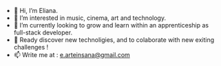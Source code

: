 - 👋 Hi, I’m Eliana.
- 👀 I’m interested in music, cinema, art and technology.
- 🌱 I’m currently looking  to grow and learn within an apprenticeship as full-stack developer.
- 💞️ Ready discover new technoligies, and to colaborate with new exiting challenges ! 
- 📫 Write me at  :  e.arteinsana@gmail.com

<!---
Arteinsana7/Arteinsana7 is a ✨ special ✨ repository because its `README.md` (this file) appears on your GitHub profile.
You can click the Preview link to take a look at your changes.
--->
